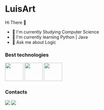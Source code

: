 # LuisArt

Hi There 👋 
  * 💼 I'm currently Studying Computer Science 
  * 🌱 I'm currently learning Python | Java
  * 💬 Ask me about Logic
  
   ### Best technologies 
   
   <div>
     <img src="https://cdn.jsdelivr.net/gh/devicons/devicon@latest/icons/python/python-original.svg" width= "60" /> 
     <img src="https://cdn.jsdelivr.net/gh/devicons/devicon@latest/icons/html5/html5-original-wordmark.svg" width= "60" /> 
     <img src="https://cdn.jsdelivr.net/gh/devicons/devicon@latest/icons/java/java-original-wordmark.svg" width= "60" />
  </div>

  ### Contacts

  <div>
   <a herf = "https://www.instagram.com/luis_faust/">
    <img src = "https://img.shields.io/badge/Instagram-E4405F?style=for-the-badge&logo=instagram&logoColor=white" />
   </a>
   <a herf = "www.linkedin.com/in/luis-artur-faustinoni-ribeiro-3481a4332">
    <img src = "https://img.shields.io/badge/LinkedIn-0077B5?style=for-the-badge&logo=linkedin&logoColor=white" />
   </a>
  </div>
